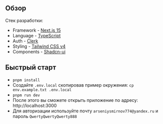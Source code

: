## Обзор

Стек разработки:

- Framework - [Next.js 15](https://nextjs.org/13)
- Language - [TypeScript](https://www.typescriptlang.org)
- Auth - [Clerk](https://go.clerk.com/ILdYhn7)
- Styling - [Tailwind CSS v4](https://tailwindcss.com)
- Components - [Shadcn-ui](https://ui.shadcn.com)


## Быстрый старт


- `pnpm install`
- Создайте `.env.local` скопировав пример окружения:
  `cp env.example.txt .env.local`
- `pnpm run dev`
- После этого вы сможете открыть приложение по адресу: http://localhost:3000
- Для авторизации используйте почту `arseniysmirnov774@yandex.ru` и пароль `QwertyQwertyQwerty888`
